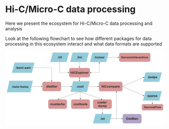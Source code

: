 # Hi-C/Micro-C data processing

Here we present the ecosystem for Hi-C/Micro-C data processing and analysis

Look at the following flowchart to see how different packages for data processing in this ecosystem interact and what data formats are supported

![](https://github.com/intbio/Hi-C_analysis_examples/blob/master/FlowchartHiC.jpg)


